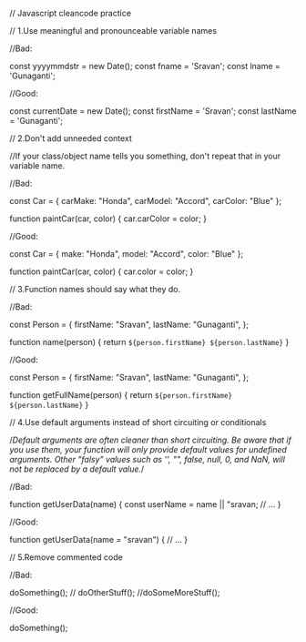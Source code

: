 // Javascript cleancode practice

// 1.Use meaningful and pronounceable variable names

//Bad:

const yyyymmdstr = new Date();
const fname = 'Sravan';
const lname = 'Gunaganti';

//Good:

const currentDate = new Date();
const firstName = 'Sravan';
const lastName = 'Gunaganti';




// 2.Don't add unneeded context

//If your class/object name tells you something, don't repeat that in your variable name.

//Bad:

const Car = {
  carMake: "Honda",
  carModel: "Accord",
  carColor: "Blue"
};

function paintCar(car, color) {
  car.carColor = color;
}

//Good:

const Car = {
  make: "Honda",
  model: "Accord",
  color: "Blue"
};

function paintCar(car, color) {
  car.color = color;
}



// 3.Function names should say what they do.

//Bad:

const Person = {
    firstName: "Sravan",
    lastName: "Gunaganti",
  };
  
function name(person) {
  return `${person.firstName} ${person.lastName}`
}

//Good:

const Person = {
  firstName: "Sravan",
  lastName: "Gunaganti",
};

function getFullName(person) {
  return `${person.firstName} ${person.lastName}`
}




// 4.Use default arguments instead of short circuiting or conditionals

/*Default arguments are often cleaner than short circuiting. Be aware that if you use them, your function will only provide default values for undefined arguments. Other "falsy" values such as '', "", false, null, 0, and NaN, will not be replaced by a default value.*/

//Bad:

function getUserData(name) {
  const userName = name || "sravan;
  // ...
}

//Good:

function getUserData(name = "sravan") {
  // ...
}



// 5.Remove commented code

//Bad:

doSomething();
// doOtherStuff();
//doSomeMoreStuff();


//Good:

doSomething();
